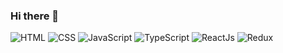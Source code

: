 ### Hi there 👋

![HTML](https://img.sheilds.io/badge/-HTML-090909?style=for-the-badge&logo=html5)
![CSS](https://img.sheilds.io/badge/-CSS-090909?style=for-the-badge&logo=css3)
![JavaScript](https://img.sheilds.io/badge/-JavaScript-090909?style=for-the-badge&logo=JavaScript)
![TypeScript](https://img.sheilds.io/badge/-TypeScript-090909?style=for-the-badge&logo=TypeScript)
![ReactJs](https://img.sheilds.io/badge/-ReactJs-090909?style=for-the-badge&logo=ReactJs)
![Redux](https://img.sheilds.io/badge/-Redux-090909?style=for-the-badge&logo=Redux)

<!--
**dArtsemyev/dArtsemyev** is a ✨ _special_ ✨ repository because its `README.md` (this file) appears on your GitHub profile.

Here are some ideas to get you started:

- 🔭 I’m currently working on ...
- 🌱 I’m currently learning ...
- 👯 I’m looking to collaborate on ...
- 🤔 I’m looking for help with ...
- 💬 Ask me about ...
- 📫 How to reach me: ...
- 😄 Pronouns: ...
- ⚡ Fun fact: ...
-->
